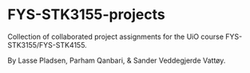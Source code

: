 # FYS-STK3155-projects
Collection of collaborated project assignments for the UiO course FYS-STK3155/FYS-STK4155.

By Lasse Pladsen, Parham Qanbari, & Sander Veddegjerde Vattøy.